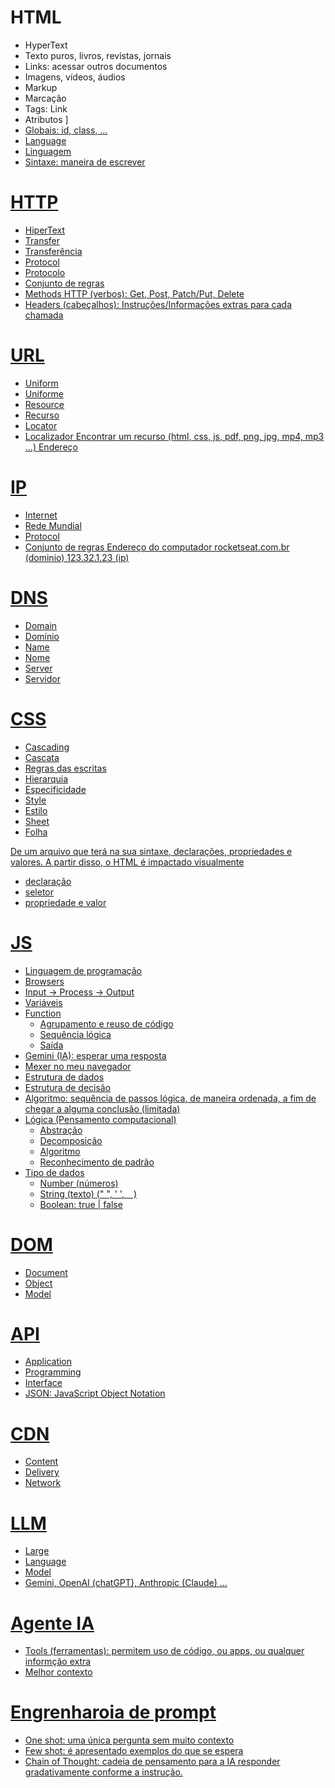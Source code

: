 # HTML
- HyperText
 - Texto puros, livros, revistas, jornais
 - Links: acessar outros documentos
 - Imagens, vídeos, áudios
- Markup 
 - Marcação
 - Tags: <a> Link </a>
 - Atributos <a href="https://rocketseat.com.br">]
 - Globais: id, class, ...
- Language
 - Linguagem
 - Sintaxe: maneira de escrever

 # HTTP
 - HiperText
 - Transfer
  - Transferência 
 - Protocol
  - Protocolo 
  - Conjunto de regras
- Methods HTTP (verbos): Get, Post, Patch/Put, Delete
- Headers (cabeçalhos): Instruções/Informações extras para cada chamada 

# URL
- Uniform
 - Uniforme
- Resource 
 - Recurso
- Locator
 - Localizador
 Encontrar um recurso (html, css, js, pdf, 
 png, jpg, mp4, mp3 ...)
 Endereço

# IP
- Internet
 - Rede Mundial 
- Protocol 
 - Conjunto de regras
 Endereço do computador
 rocketseat.com.br (dominio)
 123.32.1.23 (ip)

 # DNS
- Domain
 - Domínio
- Name
 - Nome
- Server
 - Servidor

# CSS
- Cascading
 - Cascata
 - Regras das escritas
 - Hierarquia 
 - Especificidade 
- Style
 - Estilo
- Sheet
 - Folha

De um arquivo que terá na sua sintaxe, declarações, propriedades e valores.
A partir disso, o HTML é impactado visualmente

- declaração 
- seletor 
- propriedade e valor 

# JS

- Linguagem de programação
- Browsers
- Input -> Process -> Output
- Variáveis
- Function
  - Agrupamento e reuso de código
  - Sequência lógica 
  - Saída
- Gemini (IA): esperar uma resposta  
- Mexer no meu navegador
- Estrutura de dados
- Estrutura de decisão
- Algoritmo: sequência de passos lógica, de maneira ordenada, a fim de chegar a alguma conclusão (limitada)
- Lógica (Pensamento computacional)
  - Abstração 
  - Decomposição 
  - Algoritmo
  - Reconhecimento de padrão 
- Tipo de dados
  - Number (números)
  - String (texto) (" ", ' ', ` ` )
  - Boolean: true | false 

# DOM 
- Document
- Object 
- Model

# API
- Application 
- Programming  
- Interface 
- JSON: JavaScript Object Notation

# CDN
- Content
- Delivery
- Network 

# LLM
- Large 
- Language 
- Model
- Gemini, OpenAI (chatGPT), Anthropic (Claude) ...

# Agente IA
- Tools (ferramentas): permitem uso de código, ou apps, ou qualquer informção extra 
- Melhor contexto 

# Engrenharoia de prompt 
- One shot: uma única pergunta sem muito contexto
- Few shot: é apresentado exemplos do que se espera 
- Chain of Thought: cadeia de pensamento para a IA responder gradativamente conforme a instrução.  